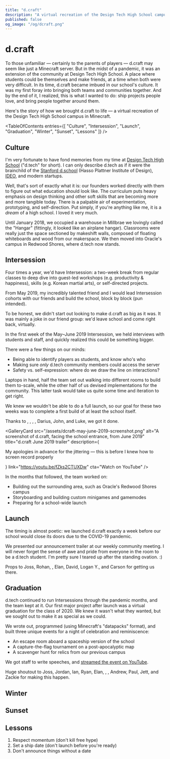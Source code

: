 ```yaml
---
title: "d.craft"
description: "A virtual recreation of the Design Tech High School campus in Minecraft, bringing students together in distanced times."
published: false
og_image: "/og/dcraft.png"
---
```


# d.craft

To those unfamiliar — certainly to the parents of players — d.craft may seem like just a Minecraft server. But in the midst of a pandemic, it was an extension of the community at Design Tech High School. A place where students could be themselves and make friends, at a time when both were very difficult. In its time, d.craft became imbued in our school's culture. It was my first foray into bringing both teams and communities together. And by the end of it, I realized, this is what I wanted to do: ship projects people love, and bring people together around them.

Here's the story of how we brought d.craft to life — a virtual recreation of the Design Tech High School campus in Minecraft.

<Spacer size={16} />

<GalleryCard
  src="/og/dcraft.png"
  alt="A screenshot of d.craft, facing the Design Tech High School front entrance"
/>

<Spacer size={16} />

<TableOfContents
  entries={[
    "Culture",
    "Intersession",
    "Launch",
    "Graduation",
    "Winter",
    "Sunset",
    "Lessons"
  ]}
/>

<Spacer size={16} />

## Culture

I'm very fortunate to have fond memories from my time at [Design Tech High School](https://designtechhighschool.org) ("d.tech" for short). I can only describe d.tech as if it were the brainchild of the [Stanford d.school](https://dschool.stanford.edu) (Hasso Plattner Institute of Design), [IDEO](https://ideo.com), and modern startups.

Well, that's sort of exactly what it is: our founders worked directly with them to figure out what education should look like. The curriculum puts heavy emphasis on design thinking and other soft skills that are becoming more and more tangible today. There is a palpable air of experimentation, prototyping, and self-direction. Put simply, if you're anything like me, it is a *dream* of a high school. I loved it very much.

Until January 2018, we occupied a warehouse in Millbrae we lovingly called the "Hangar" (fittingly, it looked like an airplane hangar). Classrooms were really just the space sectioned by makeshift walls, composed of floating whiteboards and wood from our makerspace. We then moved into Oracle's campus in Redwood Shores, where d.tech now stands.

## Intersession

Four times a year, we'd have Intersession: a two-week break from regular classes to deep dive into guest-led workshops (e.g. productivity & happiness), skills (e.g. Korean martial arts), or self-directed projects.

From May 2019, my incredibly talented friend <Mention name="Joss" avatar="/avatars/joss.jpg" link="https://jossettrick.com" /> and I would lead Intersession cohorts with our friends and build the school, block by block (pun intended).

To be honest, we didn't start out looking to make d.craft as big as it was. It was mainly a joke in our friend group: we'd leave school and come right back, virtually.

In the first week of the May–June 2019 Intersession, we held interviews with students and staff, and quickly realized this could be something bigger.

<GalleryCard
  title="The team goes over considerations for building a safe online community with a d.tech staff member"
  src="/assets/dcraft-whiteboard-julie.JPG"
/>

There were a few things on our minds:

- Being able to identify players as students, and know who's who
- Making sure *only* d.tech community members could access the server
- Safety vs. self-expression: where do we draw the line on interactions?

<Spacer size={16} />

<GalleryCard
  src="/assets/dcraft-whiteboard.JPG"
  alt="The whiteboard at the end of one of our interviews with d.tech staff, discussing the considerations mentioned above"
/>

<Spacer size={16} />

Laptops in hand, half the team set out walking into different rooms to build them to-scale, while the other half of us devised implementations for the community. This latter task would take us quite some time and iteration to get right.

We knew we wouldn't be able to do a full launch, so our goal for these two weeks was to complete a first build of at least the school itself.

Thanks to <Mention name="Jordan" avatar="/avatars/jordan.jpeg" link="https://linkedin.com/in/jordan-cen" />, <Mention name="Rohan" avatar="/avatars/rohan.jpeg" link="https://linkedin.com/in/therohankumar" />, <Mention name="Ian" avatar="/avatars/ian.jpg" link="https://iankwuan.com" />, <Mention name="Aidan C." avatar="/avatars/aidan-c.jpeg" link="https://linkedin.com/in/aidan-n-chen" />, Darius, John, and Luke, we got it done.

<GalleryCard
  src="/assets/dcraft-may-june-2019-screenshot.png"
  alt="A screenshot of d.craft, facing the school entrance, from June 2019"
  title="d.craft June 2019 trailer"
  description={<p>My apologies in advance for the jittering — this is before I knew how to screen record properly</p>}
  link="https://youtu.be/fZks2CTUXDw"
  cta="Watch on YouTube"
/>

<Spacer size={16} />

In the months that followed, the team worked on:

- Building out the surrounding area, such as Oracle's Redwood Shores campus
- Storyboarding and building custom minigames and gamemodes
- Preparing for a school-wide launch

<Spacer size={16} />

<Grid columns={3}>
  <GalleryCard
    src="/assets/dcraft-oracle-parkway.png"
    alt="A screenshot of Oracle Parkway on d.craft"
  />
  <GalleryCard
    src="/assets/dcraft-bedwars.png"
    alt="A screenshot of a custom-made Bedwars map on d.craft"
  />
  <GalleryCard
    src="/assets/dcraft-factions-spawn.png"
    alt="A screenshot of a custom-made Factions map on d.craft"
  />
</Grid>

<Spacer size={16} />

## Launch

The timing is almost poetic: we launched d.craft exactly a week before our school would close its doors due to the COVID-19 pandemic.

We presented our announcement trailer at our weekly community meeting. I will never forget the sense of awe and pride from everyone in the room to be a d.tech student. I'm pretty sure I teared up after the standing ovation. :)

<GalleryCard
  src="/assets/dcraft-march-2020-screenshot.png"
  alt="A screenshot from March 2020 taken on d.craft of the school from above"
  title="d.craft March 2020 trailer"
  link="https://youtu.be/cG9HXfy7Gq8"
  cta="Watch on YouTube"
/>

<Spacer size={16} />

Props to Joss, Rohan, <Mention name="Ryan" avatar="/avatars/ryan.jpeg" link="https://linkedin.com/in/ryan-t-ting" />, Elan, David, Logan Y., and Carson for getting us there.

## Graduation

d.tech continued to run Intersessions through the pandemic months, and the team kept at it. Our first major project after launch was a virtual graduation for the class of 2020. We knew it wasn't what they wanted, but we sought out to make it as special as we could.

We wrote out, programmed (using Minecraft's "datapacks" format), and built three unique events for a night of celebration and reminiscence:

- An escape room aboard a spaceship version of the school
- A capture-the-flag tournament on a post-apocalyptic map
- A scavenger hunt for relics from our previous campus

<Spacer size={16} />

<Grid columns={3}>
  <GalleryCard
    src="/assets/dcraft-grad-event-1.gif"
    alt="A gif of the escape room event"
  />
  <GalleryCard
    src="/assets/dcraft-grad-event-2.gif"
    alt="A gif of the capture-the-flag event"
  />
  <GalleryCard
    src="/assets/dcraft-grad-event-3.gif"
    alt="A gif of the scavenger hunt event"
  />
</Grid>

<Spacer size={16} />

We got staff to write speeches, and [streamed the event on YouTube](https://youtube.com/live/6h_YXoyp6d0).

Huge shoutout to Joss, Jordan, Ian, Ryan, Elan, <Mention name="Aidan H." avatar="/avatars/aidan-h.jpg" link="https://linkedin.com/in/aidan-hsiao-9b18a223a" />, <Mention name="Logan J." avatar="/avatars/logan.jpeg" link="https://linkedin.com/in/logan-john-a2a969228" />, Andrew, Paul, Jett, and Zackie for making this happen.

## Winter

## Sunset

## Lessons

1. Respect momentum (don't kill free hype)
2. Set a ship date (don't launch before you're ready)
3. Don't announce things without a date
